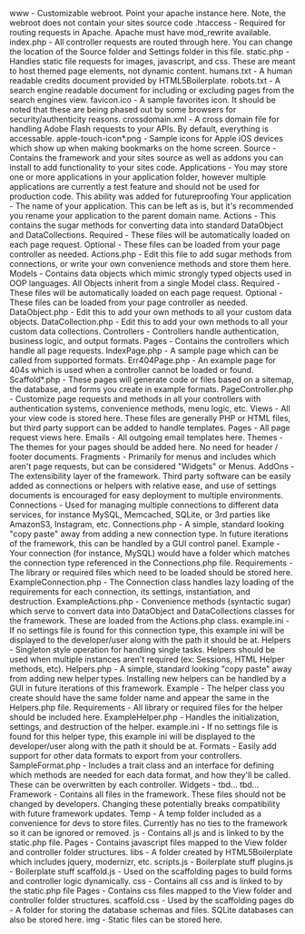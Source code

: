 
www - Customizable webroot. Point your apache instance here. Note, the webroot does not contain your sites source code
	.htaccess - Required for routing requests in Apache. Apache must have mod_rewrite available.
	index.php - All controller requests are routed through here. You can change the location of the Source folder and Settings folder in this file.
	static.php - Handles static file requests for images, javascript, and css. These are meant to host themed page elements, not dynamic content.
	humans.txt - A human readable credits document provided by HTML5Boilerplate.
	robots.txt - A search engine readable document for including or excluding pages from the search engines view.
	favicon.ico - A sample favorites icon. It should be noted that these are being phased out by some browsers for security/authenticity reasons.
	crossdomain.xml - A cross domain file for handling Adobe Flash requests to your APIs. By default, everything is accessable.
	apple-touch-icon*.png - Sample icons for Apple iOS devices which show up when making bookmarks on the home screen.
Source - Contains the framework and your sites source as well as addons you can install to add functionality to your sites code.
	Applications - You may store one or more applications in your application folder, however multiple applications are currently a test feature and should not be used for production code. This ability was added for futureproofing
		Your application - The name of your application. This can be left as is, but it's recommended you rename your application to the parent domain name.
			Actions - This contains the sugar methods for converting data into standard DataObject and DataCollections.
				Required - These files will be automatically loaded on each page request.
				Optional - These files can be loaded from your page controller as needed.
				Actions.php - Edit this file to add sugar methods from connections, or write your own convenience methods and store them here.
			Models - Contains data objects which mimic strongly typed objects used in OOP languages. All Objects inherit from a single Model class.
				Required - These files will be automatically loaded on each page request.
				Optional - These files can be loaded from your page controller as needed.
				DataObject.php - Edit this to add your own methods to all your custom data objects.
				DataCollection.php - Edit this to add your own methods to all your custom data collections.
			Controllers - Controllers handle authentication, business logic, and output formats.
				Pages - Contains the controllers which handle all page requests.
					IndexPage.php - A sample page which can be called from supported formats.
					Err404Page.php - An example page for 404s which is used when a controller cannot be loaded or found.
					Scaffold*.php - These pages will generate code or files based on a sitemap, the database, and forms you create in example formats.
				PageController.php - Customize page requests and methods in all your controllers with authentication systems, convenience methods, menu logic, etc.
			Views - All your view code is stored here. These files are generally PHP or HTML files, but third party support can be added to handle templates.
				Pages - All page request views here.
				Emails - All outgoing email templates here.
				Themes - The themes for your pages should be added here. No need for header / footer documents.
				Fragments - Primarily for menus and includes which aren't page requests, but can be considered "Widgets" or Menus.
	AddOns - The extensibility layer of the framework. Third party software can be easily added as connections or helpers with relative ease, and use of settings documents is encouraged for easy deployment to multiple environments.
		Connections - Used for managing multiple connections to different data services, for instance MySQL, Memcached, SQLite, or 3rd parties like AmazonS3, Instagram, etc.
			Connections.php - A simple, standard looking "copy paste" away from adding a new connection type. In future iterations of the framework, this can be handled by a GUI control panel.
			Example - Your connection (for instance, MySQL) would have a folder which matches the connection type referenced in the Connections.php file.
				Requirements - The library or required files which need to be loaded should be stored here.
				ExampleConnection.php - The Connection class handles lazy loading of the requirements for each connection, its settings, instantiation, and destruction.
				ExampleActions.php - Convenience methods (syntactic sugar) which serve to convert data into DataObject and DataCollections classes for the framework. These are loaded from the Actions.php class.
				example.ini - If no settings file is found for this connection type, this example ini will be displayed to the developer/user along with the path it should be at.
		Helpers - Singleton style operation for handling single tasks. Helpers should be used when multiple instances aren't required (ex: Sessions, HTML Helper methods, etc).
			Helpers.php - A simple, standard looking "copy paste" away from adding new helper types. Installing new helpers can be handled by a GUI in future iterations of this framework.
			Example - The helper class you create should have the same folder name and appear the same in the Helpers.php file.
				Requirements - All library or required files for the helper should be included here.
				ExampleHelper.php - Handles the initialization, settings, and destruction of the helper.
				example.ini - If no settings file is found for this helper type, this example ini will be displayed to the developer/user along with the path it should be at.
		Formats - Easily add support for other data formats to export from your controllers. 
			SampleFormat.php - Includes a trait class and an interface for defining which methods are needed for each data format, and how they'll be called. These can be overwritten by each controller.
		Widgets - tbd...
			tbd...
	Framework - Contains all files in the framework. These files should not be changed by developers. Changing these potentially breaks compatibility with future framework updates.
Temp - A temp folder included as a convenience for devs to store files. Currently has no ties to the framework so it can be ignored or removed.
js - Contains all js and is linked to by the static.php file.
	Pages - Contains javascript files mapped to the View folder and controller folder structures.
	libs - A folder created by HTML5Boilerplate which includes jquery, modernizr, etc. 
	scripts.js - Boilerplate stuff
	plugins.js - Boilerplate stuff
	scaffold.js - Used on the scaffolding pages to build forms and controller logic dynamically.
css - Contains all css and is linked to by the static.php file
	Pages - Contains css files mapped to the View folder and controller folder structures.
	scaffold.css - Used by the scaffolding pages
db - A folder for storing the database schemas and files. SQLite databases can also be stored here.
img - Static files can be stored here. 